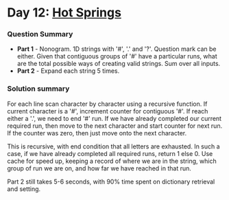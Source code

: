 # Day 12: [Hot Springs](https://adventofcode.com/2023/day/12)

### Question Summary
- **Part 1** - Nonogram. 1D strings with '#', '.' and '?'. Question mark can be either. Given that contiguous groups of '#' have a particular runs, what are the total possible ways of creating valid strings. Sum over all inputs. 
- **Part 2** - Expand each string 5 times.

### Solution summary 

For each line scan character by character using a recursive function. If current character is a '#', increment counter for contiguous '#'. If reach either a '.', we need to end '#' run. If we have already completed our current required run, then move to the next character and start counter for next run. If the counter was zero, then just move onto the next character. 

This is recursive, with end condition that all letters are exhausted. In such a case, if we have already completed all required runs, return 1 else 0. 
Use cache for speed up, keeping a record of where we are in the string, which group of run we are on, and how far we have reached in that run. 

Part 2 still takes 5-6 seconds, with 90% time spent on dictionary retrieval and setting. 

